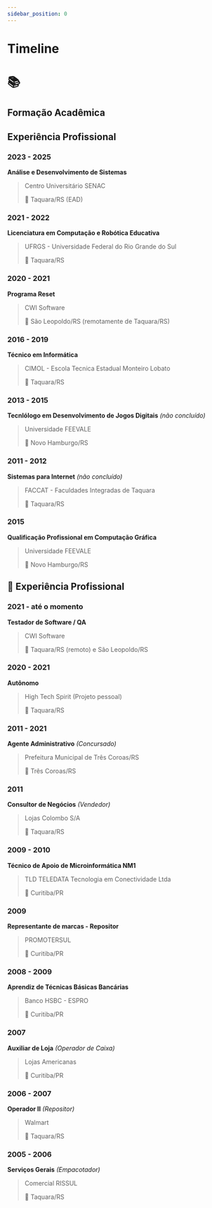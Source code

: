 ```yaml
---
sidebar_position: 0
---
```


# Timeline

# 📚 
## Formação Acadêmica 
## Experiência Profissional

### 2023 - 2025
**Análise e Desenvolvimento de Sistemas**
> Centro Universitário SENAC
> 
> 📍 Taquara/RS (EAD)

### 2021 - 2022
**Licenciatura em Computação e Robótica Educativa**
> UFRGS - Universidade Federal do Rio Grande do Sul
> 
> 📍 Taquara/RS

### 2020 - 2021
**Programa Reset**
> CWI Software
> 
> 📍 São Leopoldo/RS (remotamente de Taquara/RS)

### 2016 - 2019
**Técnico em Informática**
> CIMOL - Escola Tecnica Estadual Monteiro Lobato
> 
> 📍 Taquara/RS

### 2013 - 2015
**Tecnlólogo em Desenvolvimento de Jogos Digitais** *(não concluído)*
> Universidade FEEVALE
> 
> 📍 Novo Hamburgo/RS

### 2011 - 2012
**Sistemas para Internet** *(não concluído)*
> FACCAT - Faculdades Integradas de Taquara
> 
> 📍 Taquara/RS

### 2015
**Qualificação Profissional em Computação Gráfica**
> Universidade FEEVALE
> 
> 📍 Novo Hamburgo/RS

## 💼 Experiência Profissional

### 2021 - até o momento
**Testador de Software / QA**
> CWI Software
> 
> 📍 Taquara/RS (remoto) e São Leopoldo/RS

### 2020 - 2021
**Autônomo**
> High Tech Spirit (Projeto pessoal)
> 
> 📍 Taquara/RS

### 2011 - 2021
**Agente Administrativo** *(Concursado)*
> Prefeitura Municipal de Três Coroas/RS
> 
> 📍 Três Coroas/RS

### 2011
**Consultor de Negócios** *(Vendedor)*
> Lojas Colombo S/A
> 
> 📍 Taquara/RS

### 2009 - 2010
**Técnico de Apoio de Microinformática NM1**
> TLD TELEDATA Tecnologia em Conectividade Ltda
> 
> 📍 Curitiba/PR

### 2009
**Representante de marcas - Repositor**
> PROMOTERSUL
> 
> 📍 Curitiba/PR

### 2008 - 2009
**Aprendiz de Técnicas Básicas Bancárias**
> Banco HSBC - ESPRO
> 
> 📍 Curitiba/PR

### 2007
**Auxiliar de Loja** *(Operador de Caixa)*
> Lojas Americanas
> 
> 📍 Curitiba/PR

### 2006 - 2007
**Operador II** *(Repositor)*
> Walmart
> 
> 📍 Taquara/RS

### 2005 - 2006
**Serviços Gerais** *(Empacotador)*
> Comercial RISSUL
> 
> 📍 Taquara/RS